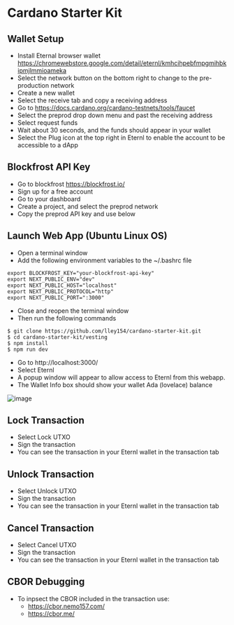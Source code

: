 # Cardano Starter Kit

## Wallet Setup

- Install Eternal browser wallet https://chromewebstore.google.com/detail/eternl/kmhcihpebfmpgmihbkipmjlmmioameka 
- Select the network button on the bottom right to change to the pre-production network
- Create a new wallet
- Select the receive tab and copy a receiving address
- Go to https://docs.cardano.org/cardano-testnets/tools/faucet
- Select the preprod drop down menu and past the receiving address
- Select request funds
- Wait about 30 seconds, and the funds should appear in your wallet
- Select the Plug icon at the top right in Eternl to enable the account to be accessible to a dApp

## Blockfrost API Key

- Go to blockfrost https://blockfrost.io/ 
- Sign up for a free account
- Go to your dashboard
- Create a project, and select the preprod network
- Copy the preprod API key and use below

## Launch Web App (Ubuntu Linux OS)

- Open a terminal window
- Add the following environment variables to the ~/.bashrc file
```
export BLOCKFROST_KEY="your-blockfrost-api-key"
export NEXT_PUBLIC_ENV="dev"
export NEXT_PUBLIC_HOST="localhost"
export NEXT_PUBLIC_PROTOCOL="http"
export NEXT_PUBLIC_PORT=":3000"
```

- Close and reopen the terminal window
- Then run the following commands
```
$ git clone https://github.com/lley154/cardano-starter-kit.git
$ cd cardano-starter-kit/vesting
$ npm install
$ npm run dev
```

- Go to http://localhost:3000/
- Select Eternl
- A popup window will appear to allow access to Eternl from this webapp. 
- The Wallet Info box should show your wallet Ada (lovelace) balance

![image](https://github.com/user-attachments/assets/3fbc8a4b-4d01-4b7f-afdf-a99e3e99fd94)


## Lock Transaction

- Select Lock UTXO
- Sign the transaction
- You can see the transaction in your Eternl wallet in the transaction tab

## Unlock Transaction

- Select Unlock UTXO
- Sign the transaction
- You can see the transaction in your Eternl wallet in the transaction tab

## Cancel Transaction

- Select Cancel UTXO
- Sign the transaction
- You can see the transaction in your Eternl wallet in the transaction tab

## CBOR Debugging
- To inpsect the CBOR included in the transaction use:
  - https://cbor.nemo157.com/
  - https://cbor.me/

